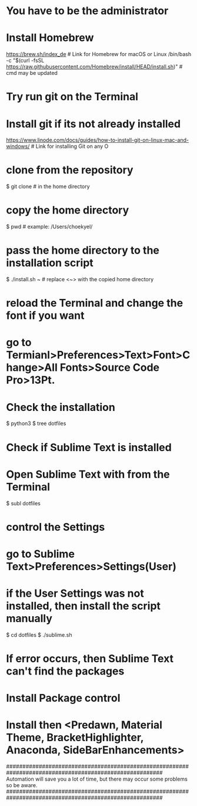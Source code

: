 # You have to be the administrator
# Install Homebrew
https://brew.sh/index_de # Link for Homebrew for macOS or Linux
/bin/bash -c "$(curl -fsSL https://raw.githubusercontent.com/Homebrew/install/HEAD/install.sh)" # cmd may be updated

# Try run git on the Terminal
# Install git if its not already installed
https://www.linode.com/docs/guides/how-to-install-git-on-linux-mac-and-windows/ # Link for installing Git on any O

# clone from the repository
$ git clone <URL> # in the home directory

# copy the home directory
$ pwd # example: /Users/choekyel/

# pass the home directory to the installation script
$ ./install.sh ~ # replace <~> with the copied home directory

# reload the Terminal and change the font if you want
# go to Termianl>Preferences>Text>Font>Change>All Fonts>Source Code Pro>13Pt.

# Check the installation 
$ python3
$ tree dotfiles

# Check if Sublime Text is installed
# Open Sublime Text with <subl> from the Terminal
$ subl dotfiles
# control the Settings
# go to Sublime Text>Preferences>Settings(User)
# if the User Settings was not installed, then install the script manually
$ cd dotfiles
$ ./sublime.sh

# If error occurs, then Sublime Text can't find the packages
# Install Package control
# Install then <Predawn, Material Theme, BracketHighlighter, Anaconda, SideBarEnhancements>

########################################################################################################
Automation will save you a lot of time, but there may occur some problems so be aware.
########################################################################################################
